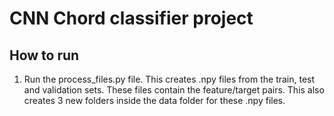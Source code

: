# CNN Chord classifier project

## How to run
1. Run the process_files.py file. This creates .npy files from the train, test and validation sets. These files contain the feature/target pairs. This also creates 3 new folders inside the data folder for these .npy files.